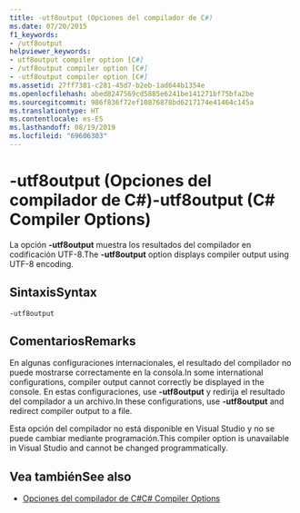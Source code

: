 ```yaml
---
title: -utf8output (Opciones del compilador de C#)
ms.date: 07/20/2015
f1_keywords:
- /utf8output
helpviewer_keywords:
- utf8output compiler option [C#]
- /utf8output compiler option [C#]
- -utf8output compiler option [C#]
ms.assetid: 27ff7381-c281-45d7-b2eb-1ad644b1354e
ms.openlocfilehash: abed8247569cd5885e6241be141271bf75bfa2be
ms.sourcegitcommit: 986f836f72ef10876878bd6217174e41464c145a
ms.translationtype: HT
ms.contentlocale: es-ES
ms.lasthandoff: 08/19/2019
ms.locfileid: "69606303"
---
```

# <a name="-utf8output-c-compiler-options"></a><span data-ttu-id="c4c2b-102">-utf8output (Opciones del compilador de C#)</span><span class="sxs-lookup"><span data-stu-id="c4c2b-102">-utf8output (C# Compiler Options)</span></span>
<span data-ttu-id="c4c2b-103">La opción **-utf8output** muestra los resultados del compilador en codificación UTF-8.</span><span class="sxs-lookup"><span data-stu-id="c4c2b-103">The **-utf8output** option displays compiler output using UTF-8 encoding.</span></span>  
  
## <a name="syntax"></a><span data-ttu-id="c4c2b-104">Sintaxis</span><span class="sxs-lookup"><span data-stu-id="c4c2b-104">Syntax</span></span>  
  
```console  
-utf8output  
```  
  
## <a name="remarks"></a><span data-ttu-id="c4c2b-105">Comentarios</span><span class="sxs-lookup"><span data-stu-id="c4c2b-105">Remarks</span></span>  
 <span data-ttu-id="c4c2b-106">En algunas configuraciones internacionales, el resultado del compilador no puede mostrarse correctamente en la consola.</span><span class="sxs-lookup"><span data-stu-id="c4c2b-106">In some international configurations, compiler output cannot correctly be displayed in the console.</span></span> <span data-ttu-id="c4c2b-107">En estas configuraciones, use **-utf8output** y redirija el resultado del compilador a un archivo.</span><span class="sxs-lookup"><span data-stu-id="c4c2b-107">In these configurations, use **-utf8output** and redirect compiler output to a file.</span></span>  
  
 <span data-ttu-id="c4c2b-108">Esta opción del compilador no está disponible en Visual Studio y no se puede cambiar mediante programación.</span><span class="sxs-lookup"><span data-stu-id="c4c2b-108">This compiler option is unavailable in Visual Studio and cannot be changed programmatically.</span></span>  
  
## <a name="see-also"></a><span data-ttu-id="c4c2b-109">Vea también</span><span class="sxs-lookup"><span data-stu-id="c4c2b-109">See also</span></span>

- [<span data-ttu-id="c4c2b-110">Opciones del compilador de C#</span><span class="sxs-lookup"><span data-stu-id="c4c2b-110">C# Compiler Options</span></span>](./index.md)
